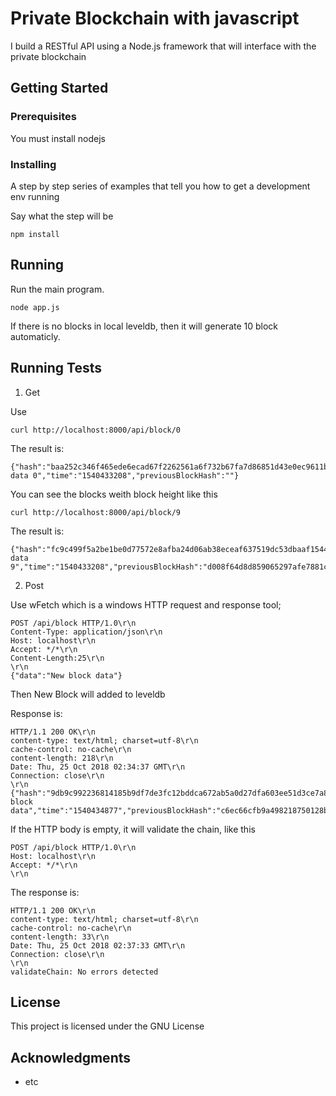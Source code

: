 # Private Blockchain with javascript

I build a RESTful API using a Node.js framework that will interface with the private blockchain

## Getting Started

### Prerequisites

You must install nodejs

### Installing

A step by step series of examples that tell you how to get a development env running

Say what the step will be

```
npm install
```

## Running

Run the main program.

```
node app.js
```
If there is no blocks in local leveldb, then it will generate 10 block automaticly.


## Running Tests

1. Get

Use

```
curl http://localhost:8000/api/block/0
```

The result is:

```
{"hash":"baa252c346f465ede6ecad67f2262561a6f732b67fa7d86851d43e0ec9611b1f","height":0,"body":"test data 0","time":"1540433208","previousBlockHash":""}
```

You can see the blocks weith block height like this

```
curl http://localhost:8000/api/block/9
```

The result is:

```
{"hash":"fc9c499f5a2be1be0d77572e8afba24d06ab38eceaf637519dc53dbaaf1544d8","height":9,"body":"test data 9","time":"1540433208","previousBlockHash":"d008f64d8d859065297afe7881c81be42cf37e3dfde3051c1fe1284e70ace2dc"}
```


2. Post

Use wFetch which is a windows HTTP request and response tool;

```
POST /api/block HTTP/1.0\r\n
Content-Type: application/json\r\n
Host: localhost\r\n
Accept: */*\r\n
Content-Length:25\r\n
\r\n
{"data":"New block data"}
```

Then New Block will added to leveldb

Response is:

```
HTTP/1.1 200 OK\r\n
content-type: text/html; charset=utf-8\r\n
cache-control: no-cache\r\n
content-length: 218\r\n
Date: Thu, 25 Oct 2018 02:34:37 GMT\r\n
Connection: close\r\n
\r\n
{"hash":"9db9c992236814185b9df7de3fc12bddca672ab5a0d27dfa603ee51d3ce7a85d","height":18,"body":"New block data","time":"1540434877","previousBlockHash":"c6ec66cfb9a498218750128b16f7b178b453560f56becea8e418b6aa7a26b732"}
```

If the HTTP body is empty, it will validate the chain, like this

```
POST /api/block HTTP/1.0\r\n
Host: localhost\r\n
Accept: */*\r\n
\r\n
```

The response is:

```
HTTP/1.1 200 OK\r\n
content-type: text/html; charset=utf-8\r\n
cache-control: no-cache\r\n
content-length: 33\r\n
Date: Thu, 25 Oct 2018 02:37:33 GMT\r\n
Connection: close\r\n
\r\n
validateChain: No errors detected
```

## License

This project is licensed under the GNU License

## Acknowledgments

* etc
